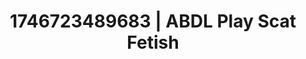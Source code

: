 ---
categories:
- Sensual selfie
- AI-generated
- Full-body chills
- Moonlit passion
- Pleasure activism
- ASMR
- Soft domination
- Cosplay
image: /assets/images/1746723489683.jpg
layout: post
seo:
  description: Featured content with premium ABDL Play, Scat Fetish. HD images available.
  keywords: ABDL Play, Scat Fetish
  og_image: /assets/images/1746723489683.jpg
  schema_type: VisualArtwork
tags:
- ABDL Play
- '#1746723489683'
- Scat Fetish
title: 1746723489683 | ABDL Play Scat Fetish
---